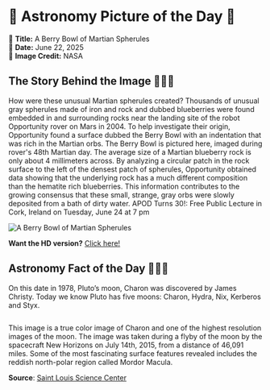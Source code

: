 # 🌌 Astronomy Picture of the Day 🌌
🔭 **Title:** A Berry Bowl of Martian Spherules  
📅 **Date:** June 22, 2025  
📸 **Image Credit:** NASA  

## The Story Behind the Image 🧑‍🚀🔭
How were these unusual Martian spherules created?  Thousands of unusual gray spherules made of iron and rock and dubbed blueberries were found embedded in and surrounding rocks near the landing site of the robot Opportunity rover on Mars in 2004.  To help investigate their origin, Opportunity found a surface dubbed the Berry Bowl with an indentation that was rich in the Martian orbs.  The Berry Bowl is pictured here, imaged during rover's 48th Martian day.  The average size of a Martian blueberry rock is only about 4 millimeters across.  By analyzing a circular patch in the rock surface to the left of the densest patch of spherules, Opportunity obtained data showing that the underlying rock has a much different composition than the hematite rich blueberries.  This information contributes to the growing consensus that these small, strange, gray orbs were slowly deposited from a bath of dirty water.   APOD Turns 30!: Free Public Lecture in Cork, Ireland on Tuesday, June 24 at 7 pm

![A Berry Bowl of Martian Spherules](https://apod.nasa.gov/apod/image/2506/berrybowl_opportunity_960.jpg)

**Want the HD version?** [Click here!](https://apod.nasa.gov/apod/image/2506/berrybowl_opportunity_960.jpg)

## Astronomy Fact of the Day 👩‍🚀🚀 
<p>On this date in 1978, Pluto’s moon, Charon was discovered by James Christy. Today we know Pluto has five moons: Charon, Hydra, Nix, Kerberos and Styx.</p>
<p><img src="https://www.slsc.org/wp-content/uploads/2025/06/jun-22.jpg" alt=""/></p>
<p>This image is a true color image of Charon and one of the highest resolution images of the moon. The image was taken during a flyby of the moon by the spacecraft New Horizons on July 14th, 2015, from a distance of 46,091 miles. Some of the most fascinating surface features revealed includes the reddish north-polar region called Mordor Macula.</p>

**Source**: [Saint Louis Science Center](https://www.slsc.org/astronomy-fact-of-the-day-june-22-2025/)
